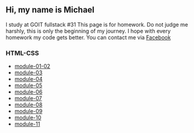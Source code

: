 ## Hi, my name is Michael

I study at GOIT fullstack #31
This page is for homework. Do not judge me harshly, this is only the beginning of my journey. I hope with every homework my code gets better. You can contact me via [Facebook](https://www.facebook.com/michael.utochkin/ "Michael facebook page")

### HTML-CSS

* [module-01-02](https://dudegaffer.github.io/goit-fe-course/html-css/module-01-02/ "homeworck-01-02")
* [module-03](https://dudegaffer.github.io/goit-fe-course/html-css/module-03/ "homeworck-03")
* [module-04](https://dudegaffer.github.io/goit-fe-course/html-css/module-04/ "homeworck-04")
* [module-05](https://dudegaffer.github.io/goit-fe-course/html-css/module-05/ "homeworck-05")
* [module-06](https://dudegaffer.github.io/goit-fe-course/html-css/module-06/ "homeworck-06")
* [module-07](https://dudegaffer.github.io/goit-fe-course/html-css/module-07/ "homeworck-07")
* [module-08](https://dudegaffer.github.io/goit-fe-course/html-css/module-08/ "homeworck-08")
* [module-09](https://dudegaffer.github.io/goit-fe-course/html-css/module-09/ "homeworck-09")
* [module-10](https://dudegaffer.github.io/goit-fe-course/html-css/module-10/ "homeworck-10")
* [module-11](https://dudegaffer.github.io/goit-fe-course/html-css/module-11/ "homeworck-11")
